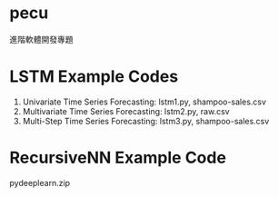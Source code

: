 # pecu
進階軟體開發專題

# LSTM Example Codes
1. Univariate Time Series Forecasting: lstm1.py, shampoo-sales.csv
2. Multivariate Time Series Forecasting: lstm2.py, raw.csv
3. Multi-Step Time Series Forecasting: lstm3.py, shampoo-sales.csv

# RecursiveNN Example Code
pydeeplearn.zip
